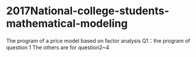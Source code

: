 # 2017National-college-students-mathematical-modeling
The program of a price model based on factor analysis
Q1：the program of question 1
The others are for question2~4
